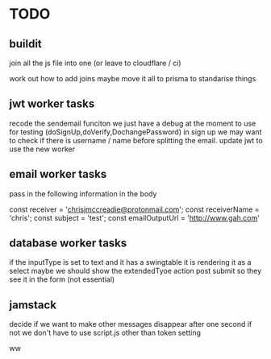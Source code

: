 # TODO

## buildit

join all the js file into one (or leave to cloudflare / ci)

work out how to add joins maybe move it all to prisma to standarise things

## jwt worker tasks

recode the sendemail funciton we just have a debug at the moment to use for testing (doSignUp,doVerify,DochangePassword)
in sign up we may want to check if there is username / name before splitting the email.
update jwt to use the new worker

## email worker tasks

pass in the following information in the body

const receiver = 'chrisjmccreadie@protonmail.com';
const receiverName = 'chris';
const subject = 'test';
const emailOutputUrl = 'http://www.gah.com'

## database worker tasks

if the inputType is set to text and it has a swingtable it is rendering it as a select
maybe we should show the extendedTyoe action post submit so they see it in the form (not essential)

## jamstack

decide if we want to make other messages disappear after one second if not we don't have to use script.js other than token setting

ww
